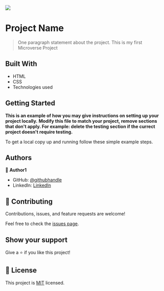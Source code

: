 ![](https://img.shields.io/badge/Microverse-blueviolet)

# Project Name

> One paragraph statement about the project.
This is my first Microverse Project

## Built With

- HTML
- CSS
- Technologies used

## Getting Started

**This is an example of how you may give instructions on setting up your project locally.**
**Modify this file to match your project, remove sections that don't apply. For example: delete the testing section if the currect project doesn't require testing.**


To get a local copy up and running follow these simple example steps.


## Authors

👤 **Author1**

- GitHub: [@githubhandle](https://github.com/OLIPLICHE/)
- LinkedIn: [LinkedIn](www.linkedin.com/in/olipliche-paka-mavoungou)

## 🤝 Contributing

Contributions, issues, and feature requests are welcome!

Feel free to check the [issues page](../../issues/).

## Show your support

Give a ⭐️ if you like this project!

## 📝 License

This project is [MIT](./MIT.md) licensed.
